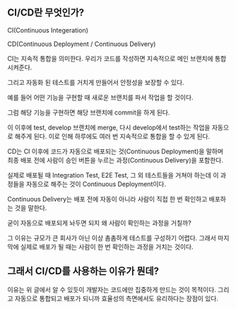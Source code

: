 ## CI/CD란 무엇인가?

CI(Continuous Integeration)

CD(Continuous Deployment / Continuous Delivery)

CI는 지속적 통합을 의미한다. 우리가 코드를 작성하면 지속적으로 메인 브랜치에 통합시켜준다.

그리고 자동화 된 테스트를 거치게 만들어서 안정성을 보장할 수 있다.

예를 들어 어떤 기능을 구현할 때 새로운 브랜치를 파서 작업을 할 것이다.

그럼 해당 기능을 구현하면 해당 브랜치에 commit을 하게 된다.

이 이후에 test, develop 브랜치에 merge, 다시 develop에서 test하는 작업을 자동으로 해주게 된다. 이로 인해 하루에도 여러 번 지속적으로 통합을 할 수 있게 된다.

CD는 CI 이후에 코드가 자동으로 배포되는 것(Continuous Deployment)을 말하며 최종 배포 전에 사람이 승인 버튼을 누르는 과정(Continuous Delivery)을 포함한다.

실제로 배포될 때 Integration Test, E2E Test, 그 외 테스트들을 거쳐야 하는데 이 과정들을 자동으로 해주는 것이 Continuous Deployment이다.

Continuous Delivery는 배포 전에 자동이 아니라 사람이 직접 한 번 확인하고 배포하는 것을 말한다.

굳이 자동으로 배포되게 놔두면 되지 왜 사람이 확인하는 과정을 거칠까?

그 이유는 규모가 큰 회사가 아닌 이상 촘촘하게 테스트를 구성하기 어렵다. 그래서 마지막에 실제로 배포가 될 때는 사람이 한 번 확인하는 과정을 거치는 것이다.

## 그래서 CI/CD를 사용하는 이유가 뭔데?

이유는 위 글에서 알 수 있듯이 개발자는 코드에만 집중하게 만드는 것이 목적이다. 그리고 자동으로 통합되고 배포가 되니까 효율성의 측면에서도 유리하다는 장점이 있다.
